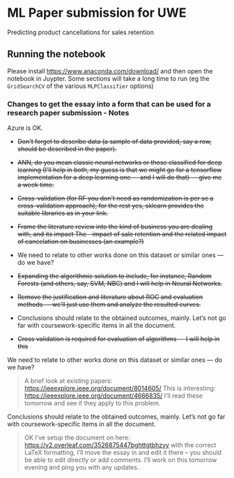# ML Paper submission for UWE
Predicting product cancellations for sales retention

## Running the notebook
Please install https://www.anaconda.com/download/ and then open the notebook in Juypter. Some sections will take a long time to run (eg the `GridSearchCV` of the various `MLPClassifier` options) 


### Changes to get the essay into a form that can be used for a research paper submission - Notes
Azure is OK.
- ~~Don't forget to describe data (a sample of data provided, say a row, should be described in the paper).~~
- ~~ANN, do you mean classic neural networks or those classified for deep learning (I'll help in both, my guess is that we might go for a tensorflow implementation for a deep learning one — and I will do that) — give me a week time.~~
- ~~Cross-validation (for RF you don't need as randomization is per se a cross-validation approach), for the rest yes, sklearn provides the suitable libraries as in your link.~~ 


- ~~Frame the literature review into the kind of business you are dealing with, and its impact The - impact of sale retention and the related impact of cancelation on businesses (an example?)~~
- We need to relate to other works done on this dataset or similar ones — do we have?
- ~~Expanding the algorithmic solution to include, for instance, Random Forests (and others, say, SVM, NBC) and I will help in Neural Networks.~~ 
- ~~Remove the justification and literature about ROC and evaluation methods — we’ll just use them and analyze the resulted curves.~~ 
- Conclusions should relate to the obtained outcomes, mainly. Let’s not go far with coursework-specific items in all the document. 
- ~~Cross validation is required for evaluation of algorithms — I will help in this~~

We need to relate to other works done on this dataset or similar ones — do we have?
> A brief look at existing papers:
https://ieeexplore.ieee.org/document/8014605/
This is interesting: https://ieeexplore.ieee.org/document/4666835/
I’ll read these tomorrow and see if they apply to this problem.
 
Conclusions should relate to the obtained outcomes, mainly. Let’s not go far with coursework-specific items in all the document.
> OK I’ve setup the document on here: https://v2.overleaf.com/3526875447bghttgtbhzvy with the correct LaTeX formatting, I’ll move the essay in and edit it there – you should be able to edit directly or add comments. I’ll work on this tomorrow evening and ping you with any updates.

